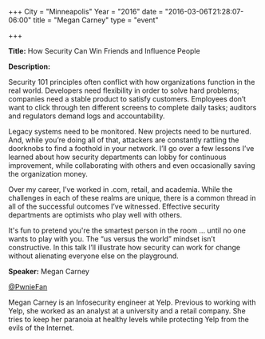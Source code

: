 +++
City = "Minneapolis"
Year = "2016"
date = "2016-03-06T21:28:07-06:00"
title = "Megan Carney"
type = "event"

+++

<div class="span-15  ">
  <div class="span-15  last ">
  <p><strong>Title:</strong>
How Security Can Win Friends and Influence People
</p>

<p><strong>Description:</strong></p>

<p>
Security 101 principles often conflict with how organizations function in the real world. Developers need flexibility in order to solve hard problems; companies need a stable product to satisfy customers. Employees don’t want to click through ten different screens to complete daily tasks; auditors and regulators demand logs and accountability.
</p>
<p>

Legacy systems need to be monitored. New projects need to be nurtured. And, while you’re doing all of that, attackers are constantly rattling the doorknobs to find a foothold in your network. I’ll go over a few lessons I’ve learned about how security departments can lobby for continuous improvement, while collaborating with others and even occasionally saving the organization money.
</p>
<p>

Over my career, I’ve worked in .com, retail, and academia. While the challenges in each of these realms are unique, there is a common thread in all of the successful outcomes I’ve witnessed. Effective security departments are optimists who play well with others.
</p>
<p>

It's fun to pretend you're the smartest person in the room ... until no one wants to play with you. The “us versus the world” mindset isn’t constructive. In this talk I’ll illustrate how security can work for change without alienating everyone else on the playground.

</p>


<p><strong>Speaker:</strong>
Megan Carney
</p>
<p>
<a href="https://twitter.com/PwnieFan">@PwnieFan</a>
<p>
Megan Carney is an Infosecurity engineer at Yelp. Previous to working with Yelp, she worked as an analyst at a university and a retail company. She tries to keep her paranoia at healthy levels while protecting Yelp from the evils of the Internet.
</p>

  </div>
</div>

